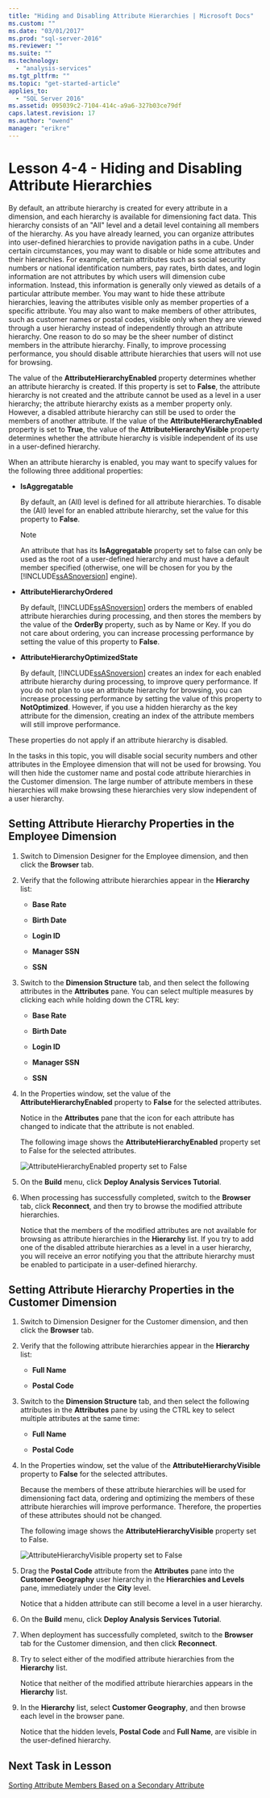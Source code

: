 ```yaml
---
title: "Hiding and Disabling Attribute Hierarchies | Microsoft Docs"
ms.custom: ""
ms.date: "03/01/2017"
ms.prod: "sql-server-2016"
ms.reviewer: ""
ms.suite: ""
ms.technology: 
  - "analysis-services"
ms.tgt_pltfrm: ""
ms.topic: "get-started-article"
applies_to: 
  - "SQL Server 2016"
ms.assetid: 095039c2-7104-414c-a9a6-327b03ce79df
caps.latest.revision: 17
ms.author: "owend"
manager: "erikre"
---
```

# Lesson 4-4 - Hiding and Disabling Attribute Hierarchies
By default, an attribute hierarchy is created for every attribute in a dimension, and each hierarchy is available for dimensioning fact data. This hierarchy consists of an "All" level and a detail level containing all members of the hierarchy. As you have already learned, you can organize attributes into user-defined hierarchies to provide navigation paths in a cube. Under certain circumstances, you may want to disable or hide some attributes and their hierarchies. For example, certain attributes such as social security numbers or national identification numbers, pay rates, birth dates, and login information are not attributes by which users will dimension cube information. Instead, this information is generally only viewed as details of a particular attribute member. You may want to hide these attribute hierarchies, leaving the attributes visible only as member properties of a specific attribute. You may also want to make members of other attributes, such as customer names or postal codes, visible only when they are viewed through a user hierarchy instead of independently through an attribute hierarchy. One reason to do so may be the sheer number of distinct members in the attribute hierarchy. Finally, to improve processing performance, you should disable attribute hierarchies that users will not use for browsing.  
  
The value of the **AttributeHierarchyEnabled** property determines whether an attribute hierarchy is created. If this property is set to **False**, the attribute hierarchy is not created and the attribute cannot be used as a level in a user hierarchy; the attribute hierarchy exists as a member property only. However, a disabled attribute hierarchy can still be used to order the members of another attribute. If the value of the **AttributeHierarchyEnabled** property is set to **True**, the value of the **AttributeHierarchyVisible** property determines whether the attribute hierarchy is visible independent of its use in a user-defined hierarchy.  
  
When an attribute hierarchy is enabled, you may want to specify values for the following three additional properties:  
  
-   **IsAggregatable**  
  
    By default, an (All) level is defined for all attribute hierarchies. To disable the (All) level for an enabled attribute hierarchy, set the value for this property to **False**.  
  
    > [!NOTE]  
    > An attribute that has its **IsAggregatable** property set to false can only be used as the root of a user-defined hierarchy and must have a default member specified (otherwise, one will be chosen for you by the [!INCLUDE[ssASnoversion](../../a9notintoc/includes/ssasnoversion-md.md)] engine).  
  
-   **AttributeHierarchyOrdered**  
  
    By default, [!INCLUDE[ssASnoversion](../../a9notintoc/includes/ssasnoversion-md.md)] orders the members of enabled attribute hierarchies during processing, and then stores the members by the value of the **OrderBy** property, such as by Name or Key. If you do not care about ordering, you can increase processing performance by setting the value of this property to **False**.  
  
-   **AttributeHierarchyOptimizedState**  
  
    By default, [!INCLUDE[ssASnoversion](../../a9notintoc/includes/ssasnoversion-md.md)] creates an index for each enabled attribute hierarchy during processing, to improve query performance. If you do not plan to use an attribute hierarchy for browsing, you can increase processing performance by setting the value of this property to **NotOptimized**. However, if you use a hidden hierarchy as the key attribute for the dimension, creating an index of the attribute members will still improve performance.  
  
These properties do not apply if an attribute hierarchy is disabled.  
  
In the tasks in this topic, you will disable social security numbers and other attributes in the Employee dimension that will not be used for browsing. You will then hide the customer name and postal code attribute hierarchies in the Customer dimension. The large number of attribute members in these hierarchies will make browsing these hierarchies very slow independent of a user hierarchy.  
  
## Setting Attribute Hierarchy Properties in the Employee Dimension  
  
1.  Switch to Dimension Designer for the Employee dimension, and then click the **Browser** tab.  
  
2.  Verify that the following attribute hierarchies appear in the **Hierarchy** list:  
  
    -   **Base Rate**  
  
    -   **Birth Date**  
  
    -   **Login ID**  
  
    -   **Manager SSN**  
  
    -   **SSN**  
  
3.  Switch to the **Dimension Structure** tab, and then select the following attributes in the **Attributes** pane. You can select multiple measures by clicking each while holding down the CTRL key:  
  
    -   **Base Rate**  
  
    -   **Birth Date**  
  
    -   **Login ID**  
  
    -   **Manager SSN**  
  
    -   **SSN**  
  
4.  In the Properties window, set the value of the **AttributeHierarchyEnabled** property to **False** for the selected attributes.  
  
    Notice in the **Attributes** pane that the icon for each attribute has changed to indicate that the attribute is not enabled.  
  
    The following image shows the **AttributeHierarchyEnabled** property set to False for the selected attributes.  
  
    ![AttributeHierarchyEnabled property set to False](../../analysis-services/tutorials/media/l4-hierarchyenabled-1.gif "AttributeHierarchyEnabled property set to False")  
  
5.  On the **Build** menu, click **Deploy Analysis Services Tutorial**.  
  
6.  When processing has successfully completed, switch to the **Browser** tab, click **Reconnect**, and then try to browse the modified attribute hierarchies.  
  
    Notice that the members of the modified attributes are not available for browsing as attribute hierarchies in the **Hierarchy** list. If you try to add one of the disabled attribute hierarchies as a level in a user hierarchy, you will receive an error notifying you that the attribute hierarchy must be enabled to participate in a user-defined hierarchy.  
  
## Setting Attribute Hierarchy Properties in the Customer Dimension  
  
1.  Switch to Dimension Designer for the Customer dimension, and then click the **Browser** tab.  
  
2.  Verify that the following attribute hierarchies appear in the **Hierarchy** list:  
  
    -   **Full Name**  
  
    -   **Postal Code**  
  
3.  Switch to the **Dimension Structure** tab, and then select the following attributes in the **Attributes** pane by using the CTRL key to select multiple attributes at the same time:  
  
    -   **Full Name**  
  
    -   **Postal Code**  
  
4.  In the Properties window, set the value of the **AttributeHierarchyVisible** property to **False** for the selected attributes.  
  
    Because the members of these attribute hierarchies will be used for dimensioning fact data, ordering and optimizing the members of these attribute hierarchies will improve performance. Therefore, the properties of these attributes should not be changed.  
  
    The following image shows the **AttributeHierarchyVisible** property set to False.  
  
    ![AttributeHierarchyVisible property set to False](../../analysis-services/tutorials/media/l4-hierarchyvisible-1.gif "AttributeHierarchyVisible property set to False")  
  
5.  Drag the **Postal Code** attribute from the **Attributes** pane into the **Customer Geography** user hierarchy in the **Hierarchies and Levels** pane, immediately under the **City** level.  
  
    Notice that a hidden attribute can still become a level in a user hierarchy.  
  
6.  On the **Build** menu, click **Deploy Analysis Services Tutorial**.  
  
7.  When deployment has successfully completed, switch to the **Browser** tab for the Customer dimension, and then click **Reconnect**.  
  
8.  Try to select either of the modified attribute hierarchies from the **Hierarchy** list.  
  
    Notice that neither of the modified attribute hierarchies appears in the **Hierarchy** list.  
  
9. In the **Hierarchy** list, select **Customer Geography**, and then browse each level in the browser pane.  
  
    Notice that the hidden levels, **Postal Code** and **Full Name**, are visible in the user-defined hierarchy.  
  
## Next Task in Lesson  
[Sorting Attribute Members Based on a Secondary Attribute](../../analysis-services/tutorials/lesson-4-5-sorting-attribute-members-based-on-a-secondary-attribute.md)  
  
  
  
